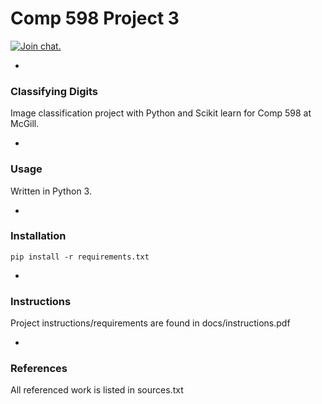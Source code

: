# Comp 598 Project 3


<a href="https://gitter.im/itscharlieb/comp-598-project-3"
  target="_blank">
  <img src="https://badges.gitter.im/Join%20Chat.svg"
    alt="Join chat.">
</a>


-
### Classifying Digits
Image classification project with Python and Scikit learn for Comp 598 at McGill.


-
### Usage
Written in Python 3.


-
### Installation
`pip install -r requirements.txt`


-
### Instructions
Project instructions/requirements are found in docs/instructions.pdf


-
### References
All referenced work is listed in sources.txt
